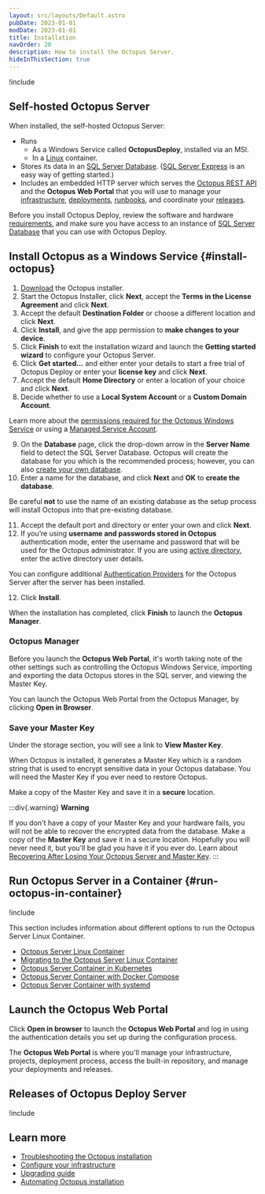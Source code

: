 ```yaml
---
layout: src/layouts/Default.astro
pubDate: 2023-01-01
modDate: 2023-01-01
title: Installation
navOrder: 20
description: How to install the Octopus Server.
hideInThisSection: true
---
```


!include <octopus-server>

## Self-hosted Octopus Server

When installed, the self-hosted Octopus Server:

- Runs
  - As a Windows Service called **OctopusDeploy**, installed via an MSI.
  - In a [Linux](/docs/installation/octopus-server-linux-container) container.
- Stores its data in an [SQL Server Database](/docs/installation/sql-server-database/). ([SQL Server Express](http://downloadsqlserverexpress.com) is an easy way of getting started.)
- Includes an embedded HTTP server which serves the [Octopus REST API](/docs/octopus-rest-api/) and the  **Octopus Web Portal** that you will use to manage your [infrastructure](/docs/infrastructure/), [deployments](/docs/projects/deployment-process/), [runbooks](/docs/runbooks/), and coordinate your [releases](/docs/releases).

Before you install Octopus Deploy, review the software and hardware [requirements](/docs/installation/requirements/), and make sure you have access to an instance of [SQL Server Database](/docs/installation/sql-server-database) that you can use with Octopus Deploy.

## Install Octopus as a Windows Service {#install-octopus}

1. [Download](https://Octopus.com/downloads/server) the Octopus installer.
1. Start the Octopus Installer, click **Next**, accept the **Terms in the License Agreement** and click **Next**.
1. Accept the default **Destination Folder** or choose a different location and click **Next**.
1. Click **Install**, and give the app permission to **make changes to your device**.
1. Click **Finish** to exit the installation wizard and launch the **Getting started wizard** to configure your Octopus Server.
1. Click **Get started...** and either enter your details to start a free trial of Octopus Deploy or enter your **license key** and click **Next**.
1. Accept the default **Home Directory** or enter a location of your choice and click **Next**.
1. Decide whether to use a **Local System Account** or a **Custom Domain Account**.

Learn more about the [permissions required for the Octopus Windows Service](/docs/installation/permissions-for-the-octopus-windows-service/) or using a [Managed Service Account](/docs/installation/managed-service-account).

9. On the **Database** page, click the drop-down arrow in the **Server Name** field to detect the SQL Server Database. Octopus will create the database for you which is the recommended process; however, you can also [create your own database](/docs/installation/sql-server-database/#creating-the-database).
10. Enter a name for the database, and click **Next** and **OK** to **create the database**.

  Be careful **not** to use the name of an existing database as the setup process will install Octopus into that pre-existing database.

11. Accept the default port and directory or enter your own and click **Next**.
12. If you’re using **username and passwords stored in Octopus** authentication mode, enter the username and password that will be used for the Octopus administrator. If you are using [active directory](/docs/security/authentication/active-directory), enter the active directory user details.

  You can configure additional [Authentication Providers](/docs/security/authentication) for the Octopus Server after the server has been installed.

12. Click **Install**.

When the installation has completed, click **Finish** to launch the **Octopus Manager**.

### Octopus Manager

Before you launch the **Octopus Web Portal**, it's worth taking note of the other settings such as controlling the Octopus Windows Service, importing and exporting the data Octopus stores in the SQL server, and viewing the Master Key.

You can launch the Octopus Web Portal from the Octopus Manager, by clicking **Open in Browser**.

### Save your Master Key

Under the storage section, you will see a link to **View Master Key**.

When Octopus is installed, it generates a Master Key which is a random string that is used to encrypt sensitive data in your Octopus database. You will need the Master Key if you ever need to restore Octopus.

Make a copy of the Master Key and save it in a **secure** location.

:::div{.warning}
**Warning**

If you don't have a copy of your Master Key and your hardware fails, you will not be able to recover the encrypted data from the database. Make a copy of the **Master Key** and save it in a secure location. Hopefully you will never need it, but you'll be glad you have it if you ever do. Learn about [Recovering After Losing Your Octopus Server and Master Key](/docs/administration/managing-infrastructure/lost-master-key).
:::

## Run Octopus Server in a Container {#run-octopus-in-container}

!include <octopus-server-in-container>

This section includes information about different options to run the Octopus Server Linux Container.

- [Octopus Server Linux Container](/docs/installation/octopus-server-linux-container)
- [Migrating to the Octopus Server Linux Container](/docs/installation/octopus-server-linux-container/migration)
- [Octopus Server Container in Kubernetes](/docs/installation/octopus-server-linux-container/octopus-in-kubernetes)
- [Octopus Server Container with Docker Compose](/docs/installation/octopus-server-linux-container/docker-compose-linux)
- [Octopus Server Container with systemd](/docs/installation/octopus-server-linux-container/systemd-service-definition)

## Launch the Octopus Web Portal

Click **Open in browser** to launch the **Octopus Web Portal** and log in using the authentication details you set up during the configuration process.

The **Octopus Web Portal**  is where you'll manage your infrastructure, projects, deployment process, access the built-in repository, and manage your deployments and releases.

## Releases of Octopus Deploy Server

!include <octopus-releases>

## Learn more

 - [Troubleshooting the Octopus installation](/docs/installation/troubleshooting)
 - [Configure your infrastructure](/docs/infrastructure)
 - [Upgrading guide](/docs/administration/upgrading)
 - [Automating Octopus installation](/docs/installation/automating-installation)

